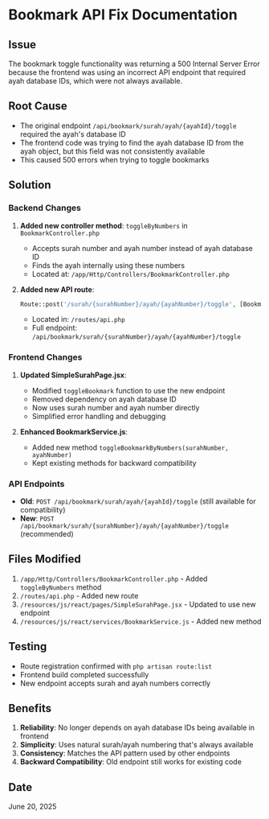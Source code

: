 # Bookmark API Fix Documentation

## Issue
The bookmark toggle functionality was returning a 500 Internal Server Error because the frontend was using an incorrect API endpoint that required ayah database IDs, which were not always available.

## Root Cause
- The original endpoint `/api/bookmark/surah/ayah/{ayahId}/toggle` required the ayah's database ID
- The frontend code was trying to find the ayah database ID from the ayah object, but this field was not consistently available
- This caused 500 errors when trying to toggle bookmarks

## Solution

### Backend Changes
1. **Added new controller method**: `toggleByNumbers` in `BookmarkController.php`
   - Accepts surah number and ayah number instead of ayah database ID
   - Finds the ayah internally using these numbers
   - Located at: `/app/Http/Controllers/BookmarkController.php`

2. **Added new API route**: 
   ```php
   Route::post('/surah/{surahNumber}/ayah/{ayahNumber}/toggle', [BookmarkController::class, 'toggleByNumbers']);
   ```
   - Located in: `/routes/api.php`
   - Full endpoint: `/api/bookmark/surah/{surahNumber}/ayah/{ayahNumber}/toggle`

### Frontend Changes
1. **Updated SimpleSurahPage.jsx**:
   - Modified `toggleBookmark` function to use the new endpoint
   - Removed dependency on ayah database ID
   - Now uses surah number and ayah number directly
   - Simplified error handling and debugging

2. **Enhanced BookmarkService.js**:
   - Added new method `toggleBookmarkByNumbers(surahNumber, ayahNumber)`
   - Kept existing methods for backward compatibility

### API Endpoints
- **Old**: `POST /api/bookmark/surah/ayah/{ayahId}/toggle` (still available for compatibility)
- **New**: `POST /api/bookmark/surah/{surahNumber}/ayah/{ayahNumber}/toggle` (recommended)

## Files Modified
1. `/app/Http/Controllers/BookmarkController.php` - Added `toggleByNumbers` method
2. `/routes/api.php` - Added new route
3. `/resources/js/react/pages/SimpleSurahPage.jsx` - Updated to use new endpoint
4. `/resources/js/react/services/BookmarkService.js` - Added new method

## Testing
- Route registration confirmed with `php artisan route:list`
- Frontend build completed successfully
- New endpoint accepts surah and ayah numbers correctly

## Benefits
1. **Reliability**: No longer depends on ayah database IDs being available in frontend
2. **Simplicity**: Uses natural surah/ayah numbering that's always available
3. **Consistency**: Matches the API pattern used by other endpoints
4. **Backward Compatibility**: Old endpoint still works for existing code

## Date
June 20, 2025
